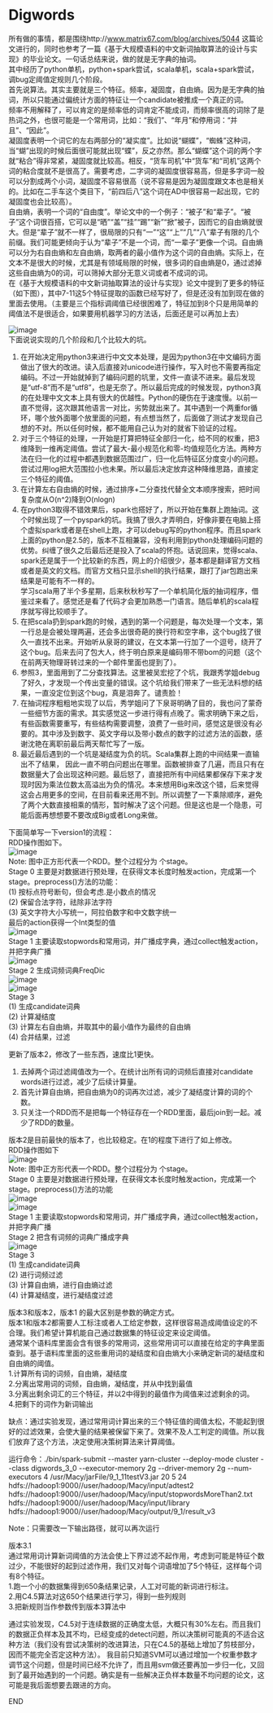 Digwords
========
所有做的事情，都是围绕http://www.matrix67.com/blog/archives/5044 这篇论文进行的，同时也参考了一篇《基于大规模语料的中文新词抽取算法的设计与实现》的毕业论文。一句话总结来说，做的就是无字典的抽词。  
其中经历了python单机，python+spark尝试，scala单机，scala+spark尝试，调bug定阈值定规则几个阶段。  
首先说算法。其实主要就是三个特征。频率，凝固度，自由熵。因为是无字典的抽词，所以只能通过偏统计方面的特征让一个candidate被推成一个真正的词。  
频率不用解释了，可以肯定的是频率低的词肯定不能成词，而频率很高的词除了是热词之外，也很可能是一个常用词，比如：“我们”、“年月”和停用词：“并且”、“因此”。  
凝固度表明一个词它的左右两部分的“凝实度”。比如说“蝴蝶”，“蜘蛛”这种词，当“蝴”出现的时候后面很可能就出现“蝶”，反之亦然。那么“蝴蝶”这个词的两个字就“粘合”得非常紧，凝固度就比较高。相反，“货车司机”中“货车”和“司机”这两个词的粘合度就不是很高了。需要考虑，二字词的凝固度很容易高，但是多字词一般可以分割成两个小词，凝固度不容易很高（说不容易是因为凝固度跟文本也是相关的。比如在二手车这个类目下，“前四后八”这个词在AD中很容易一起出现，它的凝固度也会比较高）。  
自由熵，表明一个词的“自由度”。举论文中的一个例子：“被子”和“辈子”。“被子”这个词很百搭，它可以是“晒”“盖”“挂”“踢”“新”“掀”被子，因而它的自由熵就很大。但是“辈子”就不一样了，很局限的只有“一”“这”“上”“几”“八”辈子有限的几个前缀。我们可能更倾向于认为“辈子”不是一个词，而“一辈子”更像一个词。自由熵可以分为右自由熵和左自由熵，取两者的最小值作为这个词的自由熵。实际上，在文本不是很大的时候，尤其是有领域局限的时候，很多词的自由熵是0，通过滤掉这些自由熵为0的词，可以筛掉大部分无意义词或者不成词的词。  
在《基于大规模语料的中文新词抽取算法的设计与实现》论文中提到了更多的特征（如下图），其中7-11这5个特征提取的函数已经写好了，但是还没有加到现在做的里面去使用。（主要是三个指标调阈值已经很困难了，特征加到8个只是用简单的阈值法不是很适合，如果要用机器学习的方法话，后面还是可以再加上去）  

 ![image](https://github.com/sycbelief/Digwords/blob/master/pic/otherFeatures.png)  
下面说说实现的几个阶段和几个比较大的坑。  
1.	在开始决定用python3来进行中文文本处理，是因为python3在中文编码方面做出了很大的改进。读入后直接对unicode进行操作，写入时也不需要再指定编码。不过一开始就掉到了编码问题的坑里，文件一直读不进来。最后发现是“utf-8”而不是“utf8”，也是无奈了。所以最后完成的时候发现，python3真的在处理中文文本上具有很大的优越性。Python的硬伤在于速度慢。以前一直不觉得，这次跟其他语言一对比，劣势就出来了。其中遇到一个两重for循环，哪个放外面哪个放里面的问题，有点想当然了，后面做了测试才发现自己想的不对。所以任何时候，都不能用自己认为对的就省下验证的过程。  
2.	对于三个特征的处理，一开始是打算把特征全部归一化，给不同的权重，把3维降到一维再定阈值。尝试了最大-最小规范化和零-均值规范化方法。两种方法在归一化的过程中都遇到数据范围过广，归一化后特征区分度变小的问题。尝试过用log把大范围拉小也未果。所以最后决定放弃这种降维思路，直接定三个特征的阈值。  
3.	在计算左右自由熵的时候，通过排序+二分查找代替全文本顺序搜索，把时间复杂度从O(n^2)降到O(nlogn)  
4.	在python3取得不错效果后，spark也搭好了，所以开始在集群上跑抽词。这个时候出现了一个pyspark的坑。我搞了很久才弄明白，好像非要在电脑上搭个虚拟spark或者是在shell上跑，才可以debug写的python程序。而且spark上面的python是2.5的，版本不互相兼容，没有利用到python处理编码问题的优势。纠缠了很久之后最后还是投入了scala的怀抱。话说回来，觉得scala、spark还是属于一个比较新的东西，网上的介绍很少，基本都是翻译官方文档或者是英文的文档。而官方文档只显示shell的执行结果，跟打了jar包跑出来结果是可能有不一样的。  
学习scala用了半个多星期，后来秋秋秒写了一个单机简化版的抽词程序，借鉴过来看了。感觉还是看了代码才会更加熟悉一门语言。随后单机的scala程序就写得比较顺手了。  
5.	在把scala扔到spark跑的时候，遇到的第一个问题是，每次处理一个文本，第一行总是会被处理两遍，还会多出很奇葩的换行符和空字串，这个bug找了很久一直找不出来。开始听从泉哥的建议，在文本第一行加了一个逗号，绕开了这个bug。后来去问了包大人，终于明白原来是编码带不带bom的问题（这个在前两天物理哥转过来的一个邮件里面也提到了）。  
6.	参照3，里面用到了二分查找算法。这里被吴宏挖了个坑，我跟秀学姐debug了好久，才发现一个传出变量的错误。这个坑给我们带来了一些无法料想的结果，一直没定位到这个bug，真是泪奔了。谴责脸！  
7.	在抽词程序粗粗地实现了以后，秀学姐问了下泉哥明确了目的，我也问了蒙奇一些细节方面的需求。其实感觉这一步进行得有点晚了。需求明确下来之后，有些函数需要重写，有些结构需要调整，浪费了一些时间，感觉这是很没有必要的。其中涉及到数字、英文字母以及带小数点的数字的过滤方法的函数，感谢沈艳在离职前最后两天帮忙写了一版。  
8.	最近最后遇到的一个坑是凝结度为负的坑。Scala集群上跑的中间结果一直输出不了结果， 因此一直不明白问题出在哪里。函数被排查了几遍，而且只有在数据量大了会出现这种问题。最后怒了，直接把所有中间结果都保存下来才发现时因为乘法位数太高溢出为负的情况。本来想用Big来改这个错，后来觉得这会占用更多的空间，在目前看来还用不到。所以调整了一下乘除顺序，避免了两个大数直接相乘的情形，暂时解决了这个问题。但是这也是一个隐患，可能后面再想想要不要改成Big或者Long来做。  

下面简单写一下version1的流程：  
RDD操作图如下。  
![image](https://github.com/sycbelief/Digwords/blob/master/pic/v1_stage0.png)  
Note: 图中正方形代表一个RDD。整个过程分为 个stage。  
Stage 0 主要是对数据进行预处理，在获得文本长度时触发action，完成第一个stage。preprocess()方法的功能：  
(1) 按标点符号断句，但会考虑.是小数点的情况  
(2) 保留合法字符，祛除非法字符  
(3) 英文字符大小写统一，阿拉伯数字和中文数字统一  
最后的action获得一个Int类型的值  
![image](https://github.com/sycbelief/Digwords/blob/master/pic/v1_stage1.png)  
Stage 1 主要读取stopwords和常用词，并广播成字典，通过collect触发action，并把字典广播  
![image](https://github.com/sycbelief/Digwords/blob/master/pic/v1_stage2.png)  
Stage 2 生成词频词典FreqDic  
![image](https://github.com/sycbelief/Digwords/blob/master/pic/v1_stage3.1.png)  
![image](https://github.com/sycbelief/Digwords/blob/master/pic/v1_stage3.2.png)  
Stage 3  
(1) 生成candidate词典  
(2) 计算凝结度  
(3) 计算左右自由熵，并取其中的最小值作为最终的自由熵  
(4) 合并结果，过滤  

更新了版本2，修改了一些东西，速度比1更快。
1. 去掉两个词过滤阈值改为一个。在统计出所有词的词频后直接对candidate words进行过滤，减少了后续计算量。
2. 首先计算自由熵，把自由熵为0的词再次过滤，减少了凝结度计算的词的个数。
3. 只关注一个RDD而不是把每一个特征存在一个RDD里面，最后join到一起。减少了RDD的数量。


版本2是目前最快的版本了，也比较稳定。在1的程度下进行了如上修改。  
RDD操作图如下  
![image](https://github.com/sycbelief/Digwords/blob/master/pic/v2_stage0.png)  
Note: 图中正方形代表一个RDD。整个过程分为 个stage。  
Stage 0 主要是对数据进行预处理，在获得文本长度时触发action，完成第一个stage。preprocess()方法的功能  
![image](https://github.com/sycbelief/Digwords/blob/master/pic/v2_stage1.png)  
![image](https://github.com/sycbelief/Digwords/blob/master/pic/v2_stage2.png)  
Stage 1 主要读取stopwords和常用词，并广播成字典，通过collect触发action，并把字典广播  
Stage 2 把含有词频的词典广播成字典   
![image](https://github.com/sycbelief/Digwords/blob/master/pic/v2_stage3.png)   
Stage 3  
(1) 生成candidate词典  
(2) 进行词频过滤  
(3) 计算自由熵，进行自由熵过滤    
(4) 计算凝结度，进行凝结度过滤  


版本3和版本2，版本1 的最大区别是参数的确定方式。  
版本1和版本2都需要人工标注或者人工给定参数，这样很容易造成阈值设定的不合理。我们希望计算机能自己通过数据集的特征设定来设定阈值。  
通常某个语料库里面会含有很多的常用词，这些常用词可以直接在给定的字典里面查到。基于语料库里面的这些重用词的凝结度和自由熵大小来确定新词的凝结度和自由熵的阈值。  
1.计算所有词的词频，自由熵，凝结度  
2.分离出常用词的词频，自由熵，凝结度，并从中找到最值  
3.分离出剩余词汇的三个特征，并以2中得到的最值作为阈值来过滤剩余的词。  
4.把剩下的词作为新词输出  

缺点：通过实验发现，通过常用词计算出来的三个特征值的阈值太松，不能起到很好的过滤效果，会使大量的结果被保留下来了。效果不及人工判定的阈值。所以我们放弃了这个方法，决定使用决策树算法来计算阈值。  

运行命令：./bin/spark-submit --master yarn-cluster --deploy-mode cluster --class digwords_3_0 --executor-memory 2g --driver-memory 2g --num-executors 4 /usr/Macy/jarFile/9_1_11testV3.jar 20 5 24 hdfs://hadoop1:9000//user/hadoop/Macy/input/adtest2 hdfs://hadoop1:9000//user/hadoop/Macy/input/stopwordsMoreThan2.txt hdfs://hadoop1:9000//user/hadoop/Macy/input/library hdfs://hadoop1:9000//user/hadoop/Macy/output/9_1/result_v3  

Note：只需要改一下输出路径，就可以再次运行  

版本3.1  
通过常用词计算新词阈值的方法会使上下界过滤不起作用，考虑到可能是特征个数过少，不能很好的起到过滤作用，我们又对每个词语增加了5个特征，这样每个词有8个特征。  
1.跑一个小的数据集得到650条结果记录，人工对可能的新词进行标注。  
2.用C4.5算法对这650个结果进行学习，得到一些列规则  
3.把新规则当作参数传到版本3算法中  

通过实验发现，C4.5对于连续数据的正确度太低，大概只有30%左右。而且我们的数据正负样本及其不均，已经变成的detect问题，所以决策树可能真的不适合这种方法（我们没有尝试决策树的改进算法，只在C4.5的基础上增加了剪枝部分，因而不能完全否定这种方法）。
我目前只知道SVM可以通过增加一个权重参数才调节这个问题，但是时间已经不允许了，而且用svm做还要再加一步归一化，又回到了最开始遇到的一个问题。确实是有一些解决正负样本数量不均问题的论文，这可能是我后面想要去跟进的方向。  

END
